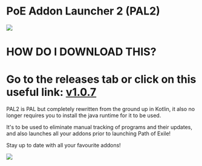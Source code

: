 # PoE Addon Launcher 2 (PAL2)

![](https://i.imgur.com/yejvggx.png "")

# HOW DO I DOWNLOAD THIS?
# Go to the releases tab or click on this useful link: [v1.0.7](https://github.com/POE-Addon-Launcher/PAL2/releases/download/1.0.7/PAL2.zip)


PAL2 is PAL but completely rewritten from the ground up in Kotlin, it also no longer requires you to install the java runtime for it to be used.

It's to be used to eliminate manual tracking of programs and their updates, and also launches all your addons prior to launching Path of Exile!

Stay up to date with all your favourite addons!

![](https://i.imgur.com/woU7EOe.png "")
